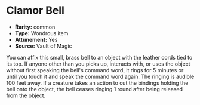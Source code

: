 
# Clamor Bell

* **Rarity:** common
* **Type:** Wondrous item
* **Attunement:** Yes
* **Source:** Vault of Magic


You can affix this small, brass bell to an object with the leather cords tied to its top. If anyone other than you picks up, interacts with, or uses the object without first speaking the bell's command word, it rings for 5 minutes or until you touch it and speak the command word again. The ringing is audible 100 feet away. If a creature takes an action to cut the bindings holding the bell onto the object, the bell ceases ringing 1 round after being released from the object.
